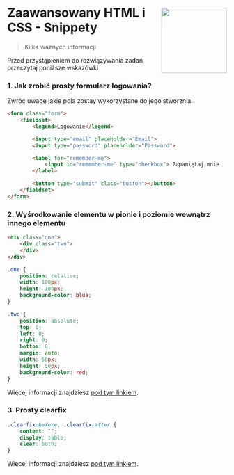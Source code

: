 <img src="http://coderslab.pl/wp-content/uploads/2016/03/logo-v2.png" align="right" style="width:150px; margin-top:45px"/>

# Zaawansowany HTML i CSS - Snippety
> Kilka ważnych informacji


Przed przystąpieniem do rozwiązywania zadań przeczytaj poniższe wskazówki

### 1. Jak zrobić prosty formularz logowania?
Zwróć uwagę jakie pola zostay wykorzystane do jego stworznia.

```html
<form class="form">
    <fieldset>
        <legend>Logowanie</legend>

        <input type="email" placeholder="Email">
        <input type="password" placeholder="Password">

        <label for="remember-me">
            <input id="remember-me" type="checkbox"> Zapamiętaj mnie
        </label>

        <button type="submit" class="button"></button>
    </fieldset>
</form>
```

### 2. Wyśrodkowanie elementu w pionie i poziomie wewnątrz innego elementu

```html
<div class="one">
    <div class="two">
    </div>
</div>
```

```css
.one {
    position: relative;
    width: 100px;
    height: 100px;
    background-color: blue;
}

.two {
    position: absolute;
    top: 0;
    left: 0;
    right: 0;
    bottom: 0;
    margin: auto;
    width: 50px;
    height: 50px;
    background-color: red;
}
```
Więcej informacji znajdziesz [pod tym linkiem](https://www.smashingmagazine.com/2013/08/absolute-horizontal-vertical-centering-css/).


### 3. Prosty clearfix

```css
.clearfix:before, .clearfix:after {
    content: "";
    display: table;
    clear: both;
}


```

Więcej informacji znajdziesz [pod tym linkiem](http://stackoverflow.com/questions/8554043/what-is-a-clearfix).

